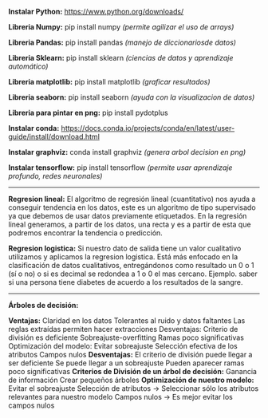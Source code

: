 **Instalar Python:** https://www.python.org/downloads/

**Libreria Numpy:** pip install numpy *(permite agilizar el uso de arrays)*

**Libreria Pandas:** pip install pandas *(manejo de diccionariosde datos)*

**Libreria Sklearn:** pip install sklearn *(ciencias de datos y aprendizaje automático)*

**Libreria matplotlib:** pip install matplotlib *(graficar resultados)*

**Libreria seaborn:** pip install seaborn *(ayuda con la visualizacion de datos)*

**Libreria para pintar en png:** pip install pydotplus

**Instalar conda:** https://docs.conda.io/projects/conda/en/latest/user-guide/install/download.html

**Instalar graphviz:** conda install graphviz *(genera arbol decision en png)*

**Instalar tensorflow:** pip install tensorflow *(permite usar aprendizaje profundo, redes neuronales)*

------------------------------

**Regresion lineal:** El algoritmo de regresión lineal (cuantitativo) nos ayuda a conseguir tendencia en los datos, este es un algoritmo de tipo supervisado ya que debemos de usar datos previamente etiquetados. En la regresión lineal generamos, a partir de los datos, una recta y es a partir de esta que podremos encontrar la tendencia o predicción.

**Regresion logistica:** Si nuestro dato de salida tiene un valor cualitativo utilizamos y aplicamos la regresion logistica. Está más enfocado en la clasificación de datos cualitativos, entregándonos como resultado un 0 o 1 (sí o no) o si es decimal se redondea a 1 o 0 el mas cercano. Ejemplo. saber si una persona tiene diabetes de acuerdo a los resultados de la sangre.

------------------------------

**Árboles de decisión:**

**Ventajas:**
    Claridad en los datos
    Tolerantes al ruido y datos faltantes
    Las reglas extraídas permiten hacer extracciones
    Desventajas:
    Criterio de división es deficiente
    Sobreajuste-overfitting
    Ramas poco significativas
    Optimización del modelo:
    Evitar sobreajuste
    Selección efectiva de los atributos
    Campos nulos
**Desventajas:**
    El criterio de división puede llegar a ser deficiente
    Se puede llegar a un sobreajuste
    Pueden aparecer ramas poco significativas
**Criterios de División de un árbol de decisión:**
    Ganancia de información
    Crear pequeños árboles
**Optimización de nuestro modelo:**
    Evitar el sobreajuste
    Selección de atributos → Seleccionar sólo los atributos relevantes para nuestro modelo
    Campos nulos → Es mejor evitar los campos nulos